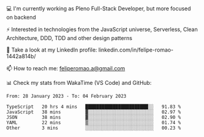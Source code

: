 💻 I'm currently working as Pleno Full-Stack Developer, but more focused on backend

⚡ Interested in technologies from the JavaScript universe, Serverless, Clean Architecture, DDD, TDD and other design patterns

👥 Take a look at my LinkedIn profile: linkedin.com/in/felipe-romao-1442a814b/

📫 How to reach me: feliperomao.a@gmail.com

📊 Check my stats from WakaTime (VS Code) and GitHub:

<!--START_SECTION:waka-->

```text
From: 28 January 2023 - To: 04 February 2023

TypeScript   20 hrs 4 mins   ███████████████████████░░   91.83 %
JavaScript   38 mins         ▓░░░░░░░░░░░░░░░░░░░░░░░░   02.97 %
JSON         38 mins         ▓░░░░░░░░░░░░░░░░░░░░░░░░   02.90 %
YAML         22 mins         ▒░░░░░░░░░░░░░░░░░░░░░░░░   01.74 %
Other        3 mins          ░░░░░░░░░░░░░░░░░░░░░░░░░   00.23 %
```

<!--END_SECTION:waka-->
